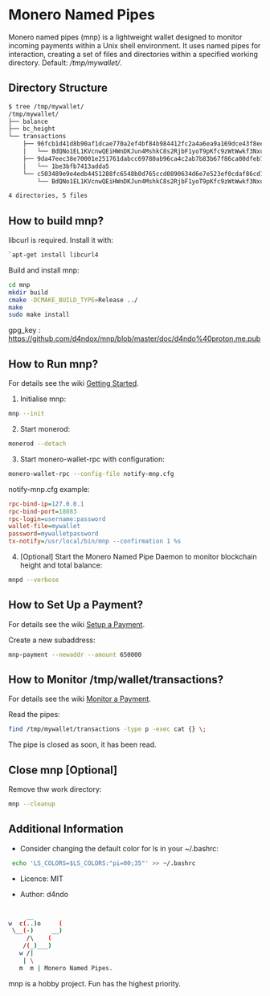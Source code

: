 # Monero Named Pipes

Monero named pipes (mnp) is a lightweight wallet designed to monitor incoming payments within a Unix shell environment. It uses named pipes for interaction, creating a set of files and directories within a specified working directory. Default: */tmp/mywallet/*.


## Directory Structure

```bash
$ tree /tmp/mywallet/
/tmp/mywallet/
├── balance
├── bc_height
└── transactions
    ├── 96fcb1d41d8b90af1dcae770a2ef4bf84b984412fc2a4a6ea9a169dce43f8ee4
    │   └── BdQNo1EL1KVcnwQEiHWnDKJun4MshkC8s2RjbF1yoT9pKfc9zWtWwkf3NxuBDfKKhkAwBJK7UPeigKmVWVaXg5iPFqLqq6A
    ├── 9da47eec38e70001e251761dabcc69780ab96ca4c2ab7b83b67f86ca00dfeb7b
    │   └── 1be3bfb7413adda5
    └── c503489e9e4edb4451288fc6548b0d765ccd0890634d6e7e523ef0cdaf86cd1e
        └── BdQNo1EL1KVcnwQEiHWnDKJun4MshkC8s2RjbF1yoT9pKfc9zWtWwkf3NxuBDfKKhkAwBJK7UPeigKmVWVaXg5iPFqLqq6A

4 directories, 5 files
```


## How to build mnp?

libcurl is required. Install it with:
```bash
`apt-get install libcurl4
```

Build and install mnp:
```bash
cd mnp
mkdir build
cmake -DCMAKE_BUILD_TYPE=Release ../
make
sudo make install
```

gpg_key : https://github.com/d4ndox/mnp/blob/master/doc/d4ndo%40proton.me.pub


## How to Run mnp?

For details see the wiki [Getting Started](https://github.com/d4ndox/mnp/wiki/Getting-started).

1. Initialise mnp:
```bash
mnp --init
```

2. Start monerod:
```bash
monerod --detach
```

3. Start monero-wallet-rpc with configuration:
```bash
monero-wallet-rpc --config-file notify-mnp.cfg
```

notify-mnp.cfg example:
```cfg
rpc-bind-ip=127.0.0.1
rpc-bind-port=18083
rpc-login=username:password
wallet-file=mywallet
password=mywalletpassword
tx-notify=/usr/local/bin/mnp --confirmation 1 %s
```

4. [Optional] Start the Monero Named Pipe Daemon to monitor blockchain height and total balance:
```bash
mnpd --verbose
```


## How to Set Up a Payment?

For details see the wiki [Setup a Payment](https://github.com/d4ndox/mnp/wiki/Setup-a-payment).

Create a new subaddress:
```bash
mnp-payment --newaddr --amount 650000
```


## How to Monitor /tmp/wallet/transactions?

For details see the wiki [Monitor a Payment](https://github.com/d4ndox/mnp/wiki/Monitor-a-payment).

Read the pipes:
```bash
find /tmp/mywallet/transactions -type p -exec cat {} \;
```

The pipe is closed as soon, it has been read.


## Close mnp [Optional]

Remove thw work directory:
```bash
mnp --cleanup
```


## Additional Information

- Consider changing the default color for ls in your ~/.bashrc:
```bash
 echo 'LS_COLORS=$LS_COLORS:"pi=00;35"' >> ~/.bashrc
```

- Licence: MIT

- Author: d4ndo

```bash

     __
w  c(..)o     (
 \__(-)     __)
     /\    (
    /(_)___)
   w /|
    | \
   m  m | Monero Named Pipes.
```


mnp is a hobby project. Fun has the highest priority.

